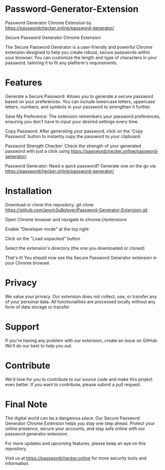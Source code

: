 # Password-Generator-Extension
Password Generator Chrome Extension by https://passwordchecker.online/password-generator/

Secure Password Generator Chrome Extension

The Secure Password Generator is a user-friendly and powerful Chrome extension designed to help you create robust, secure passwords within your browser. You can customize the length and type of characters in your password, tailoring it to fit any platform's requirements.

# Features
Generate a Secure Password: Allows you to generate a secure password based on your preferences. You can include lowercase letters, uppercase letters, numbers, and symbols in your password to strengthen it further.

Save My Preference: The extension remembers your password preferences, ensuring you don't have to input your desired settings every time.

Copy Password: After generating your password, click on the 'Copy Password' button to instantly copy the password to your clipboard.

Password Strength Checker: Check the strength of your generated password with just a click using https://passwordchecker.online/password-generator/.

Password Generator: Need a quick password? Generate one on the go via https://passwordchecker.online/password-generator/

# Installation
Download or clone this repository: git clone https://github.com/anym3u8player/Password-Generator-Extension.git

Open Chrome browser and navigate to chrome://extensions

Enable "Developer mode" at the top right

Click on the "Load unpacked" button

Select the extension's directory (the one you downloaded or cloned)

That's it! You should now see the Secure Password Generator extension in your Chrome browser.

# Privacy
We value your privacy. Our extension does not collect, use, or transfer any of your personal data. All functionalities are processed locally without any form of data storage or transfer.

# Support
If you're having any problem with our extension, create an issue on GitHub. We'll do our best to help you out.

# Contribute
We'd love for you to contribute to our source code and make this project even better. If you want to contribute, please submit a pull request.

# Final Note
The digital world can be a dangerous place. Our Secure Password Generator Chrome Extension helps you stay one step ahead. Protect your online presence, secure your accounts, and stay safe online with our password generator extension.

For more updates and upcoming features, please keep an eye on this repository.

Visit us at https://passwordchecker.online for more security tools and information.
